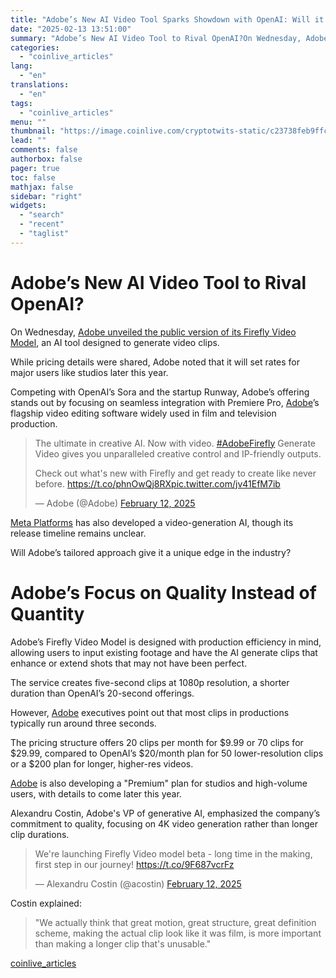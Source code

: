 ```yaml
---
title: "Adobe’s New AI Video Tool Sparks Showdown with OpenAI: Will it Reign Supreme or Be Left in the Dust?"
date: "2025-02-13 13:51:00"
summary: "Adobe’s New AI Video Tool to Rival OpenAI?On Wednesday, Adobe unveiled the public version of its Firefly Video Model, an AI tool designed to generate video clips. While pricing details were shared, Adobe noted that it will set rates for major users like studios later this year. Competing with OpenAI’s..."
categories:
  - "coinlive_articles"
lang:
  - "en"
translations:
  - "en"
tags:
  - "coinlive_articles"
menu: ""
thumbnail: "https://image.coinlive.com/cryptotwits-static/c23738feb9ffc3583e3fde90464f88d9.jpeg"
lead: ""
comments: false
authorbox: false
pager: true
toc: false
mathjax: false
sidebar: "right"
widgets:
  - "search"
  - "recent"
  - "taglist"
---
```


Adobe’s New AI Video Tool to Rival OpenAI?
==========================================

On Wednesday, [Adobe unveiled the public version of its Firefly Video Model](https://blog.adobe.com/en/publish/2025/02/12/meet-firefly-video-model-ai-powered-creation-with-unparalleled-creative-control?sdid=PC1PQBV3&mv=social&mv2=paid-owned&linkId=100000338795586 ), an AI tool designed to generate video clips.

While pricing details were shared, Adobe noted that it will set rates for major users like studios later this year.

Competing with OpenAI’s Sora and the startup Runway, Adobe’s offering stands out by focusing on seamless integration with Premiere Pro, [Adobe](https://www.coinlive.com/news/are-you-a-creator-adobe-s-new-app-allows-you-to )’s flagship video editing software widely used in film and television production.

> The ultimate in creative AI. Now with video. [#AdobeFirefly](https://twitter.com/hashtag/AdobeFirefly?src=hash&ref_src=twsrc%5Etfw) Generate Video gives you unparalleled creative control and IP-friendly outputs.  
>   
> Check out what's new with Firefly and get ready to create like never before. <https://t.co/phnOwQj8RX>[pic.twitter.com/jv41EfM7ib](https://t.co/jv41EfM7ib)
> 
> — Adobe (@Adobe) [February 12, 2025](https://twitter.com/Adobe/status/1889680242781946244?ref_src=twsrc%5Etfw)

[Meta Platforms](https://www.coinlive.com/news/meta-rolls-out-frontier-ai-framework-to-constrain-high-risk-ai ) has also developed a video-generation AI, though its release timeline remains unclear.

Will Adobe’s tailored approach give it a unique edge in the industry?

Adobe’s Focus on Quality Instead of Quantity
============================================

Adobe’s Firefly Video Model is designed with production efficiency in mind, allowing users to input existing footage and have the AI generate clips that enhance or extend shots that may not have been perfect.

The service creates five-second clips at 1080p resolution, a shorter duration than OpenAI’s 20-second offerings.

However, [Adobe](https://www.coinlive.com/news/adobe-express-app-integrates-firefly-ai-mobile-content-creation ) executives point out that most clips in productions typically run around three seconds.

The pricing structure offers 20 clips per month for $9.99 or 70 clips for $29.99, compared to OpenAI’s $20/month plan for 50 lower-resolution clips or a $200 plan for longer, higher-res videos.

[Adobe](https://www.coinlive.com/news/are-you-a-creator-adobe-s-new-app-allows-you-to ) is also developing a "Premium" plan for studios and high-volume users, with details to come later this year.

Alexandru Costin, Adobe's VP of generative AI, emphasized the company’s commitment to quality, focusing on 4K video generation rather than longer clip durations.

> We're launching Firefly Video model beta - long time in the making, first step in our journey! <https://t.co/9F687vcrFz>
> 
> — Alexandru Costin (@acostin) [February 12, 2025](https://twitter.com/acostin/status/1889699099273764864?ref_src=twsrc%5Etfw)

Costin explained:

> "We actually think that great motion, great structure, great definition scheme, making the actual clip look like it was film, is more important than making a longer clip that's unusable."

[coinlive_articles](https://www.coinlive.com/news/adobe-s-new-ai-video-tool-sparks-showdown-with-openai-will)
